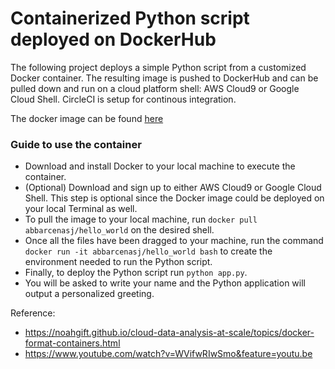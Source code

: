 # Containerized Python script deployed on DockerHub 


The following project deploys a simple Python script from a customized Docker container. The resulting image is pushed to DockerHub and can be pulled down and run on a cloud platform shell: AWS Cloud9 or Google Cloud Shell. CircleCI is setup for continous integration.


The docker image can be found [here](https://hub.docker.com/repository/docker/abbarcenasj/hello_world)


### Guide to use the container
* Download and install Docker to your local machine to execute the container.
* (Optional) Download and sign up to either AWS Cloud9 or Google Cloud Shell. This step is optional since the Docker image could be deployed on your local Terminal as well.
* To pull the image to your local machine, run `docker pull abbarcenasj/hello_world` on the desired shell.
* Once all the files have been dragged to your machine, run the command `docker run -it abbarcenasj/hello_world bash` to create the environment needed to run the Python script.
* Finally, to deploy the Python script run `python app.py`.
* You will be asked to write your name and the Python application will output a personalized greeting.


Reference: 
* https://noahgift.github.io/cloud-data-analysis-at-scale/topics/docker-format-containers.html
* https://www.youtube.com/watch?v=WVifwRIwSmo&feature=youtu.be
